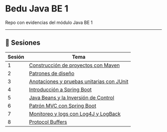# Bedu Java BE 1
Repo con evidencias del módulo Java BE 1
***

## :bookmark_tabs: Sesiones 

| Sesión | Tema                                                         |
|--------|--------------------------------------------------------------|
|    1   | [Construcción de proyectos con Maven](./Sesion-01)                |
|    2   | [Patrones de diseño](./Sesion-02)                                 |
|    3   | [Anotaciones y pruebas unitarias con JUnit](./Sesion-03)          |
|    4   | [Introducción a Spring Boot](./Sesion-04)                         |
|    5   | [Java Beans y la Inversión de Control](./Sesion-05)               |
|    6   | [Patrón MVC con Spring Boot](./Sesion-06)                         |
|    7   | [Monitoreo y logs con Log4J y LogBack](./Sesion-07)               |
|    8   | [Protocol Buffers](./Sesion-08)                                   |
